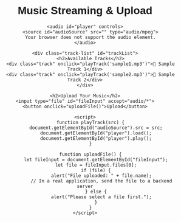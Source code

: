 <!DOCTYPE html>
<html lang="en">
<head>
    <meta charset="UTF-8">
    <meta name="viewport" content="width=device-width, initial-scale=1.0">
    <title>Music Streaming & Upload</title>
    <style>
        body { font-family: Arial, sans-serif; text-align: center; }
        #player { margin-top: 20px; }
        .track-list { margin-top: 20px; }
        .track { cursor: pointer; padding: 5px; }
        .track:hover { background-color: #f0f0f0; }
    </style>
</head>
<body>
    <h1>Music Streaming & Upload</h1>
    
    <audio id="player" controls>
        <source id="audioSource" src="" type="audio/mpeg">
        Your browser does not support the audio element.
    </audio>
    
    <div class="track-list" id="trackList">
        <h2>Available Tracks</h2>
        <div class="track" onclick="playTrack('sample1.mp3')">🎵 Sample Track 1</div>
        <div class="track" onclick="playTrack('sample2.mp3')">🎵 Sample Track 2</div>
    </div>
    
    <h2>Upload Your Music</h2>
    <input type="file" id="fileInput" accept="audio/*">
    <button onclick="uploadFile()">Upload</button>
    
    <script>
        function playTrack(src) {
            document.getElementById("audioSource").src = src;
            document.getElementById("player").load();
            document.getElementById("player").play();
        }
        
        function uploadFile() {
            let fileInput = document.getElementById("fileInput");
            let file = fileInput.files[0];
            if (file) {
                alert("File uploaded: " + file.name);
                // In a real application, send the file to a backend server
            } else {
                alert("Please select a file first.");
            }
        }
    </script>
</body>
</html>
